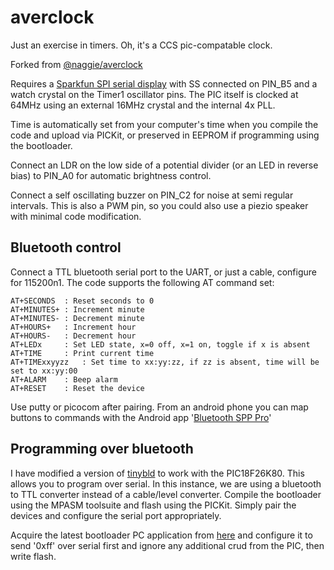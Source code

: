averclock
=========

Just an exercise in timers. Oh, it's a CCS pic-compatable clock.

Forked from [@naggie/averclock][5]

Requires a [Sparkfun SPI serial display][1] with SS connected on PIN_B5 and
a watch crystal on the Timer1 oscillator pins. The PIC itself is clocked at 64MHz using
an external 16MHz crystal and the internal 4x PLL.

Time is automatically set from your computer's time when you compile the code and upload via PICKit,
or preserved in EEPROM if programming using the bootloader.

Connect an LDR on the low side of a potential divider (or an LED in reverse bias) to PIN_A0
for automatic brightness control.

Connect a self oscillating buzzer on PIN_C2 for noise at semi regular intervals. This is also a
PWM pin, so you could also use a piezio speaker with minimal code modification.

Bluetooth control
-----------------

Connect a TTL bluetooth serial port to the UART, or just a cable, configure for 115200n1. The code
supports the following AT command set:

	AT+SECONDS	: Reset seconds to 0
	AT+MINUTES+	: Increment minute
	AT+MINUTES-	: Decrement minute
	AT+HOURS+	: Increment hour
	AT+HOURS-	: Decrement hour
	AT+LEDx		: Set LED state, x=0 off, x=1 on, toggle if x is absent
	AT+TIME		: Print current time
	AT+TIMExxyyzz	: Set time to xx:yy:zz, if zz is absent, time will be set to xx:yy:00
	AT+ALARM	: Beep alarm
	AT+RESET	: Reset the device

Use putty or picocom after pairing. From an android phone you can map buttons
to commands with the Android app '[Bluetooth SPP Pro][4]'

Programming over bluetooth
--------------------------

I have modified a version of [tinybld][2] to work with the PIC18F26K80.
This allows you to program over serial. In this instance, we are using a bluetooth to TTL
converter instead of a cable/level converter. Compile the bootloader using the MPASM toolsuite
and flash using the PICKit. Simply pair the devices and configure the serial port appropriately.

Acquire the latest bootloader PC application from [here][3] and configure it to send '0xff'
over serial first and ignore any additional crud from the PIC, then write flash.

[1]: http://proto-pic.co.uk/7-segment-serial-display-red/
[2]: http://www.etc.ugal.ro/cchiculita/software/picbootloader.htm
[3]: http://www.etc.ugal.ro/cchiculita/software/tinyblddownload.htm
[4]: https://play.google.com/store/apps/details?id=mobi.dzs.android.BLE_SPP_PRO&hl=en_GB
[5]: https://github.com/naggie/averclock/
